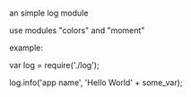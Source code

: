 an simple log module


use modules "colors" and "moment"



example:

var log = require('./log');

log.info('app name', 'Hello World' + some_var);
